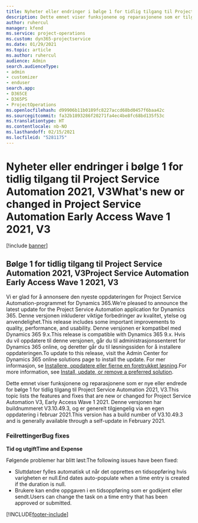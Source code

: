 ```yaml
---
title: Nyheter eller endringer i bølge 1 for tidlig tilgang til Project Service Automation 2021, V3
description: Dette emnet viser funksjonene og reparasjonene som er tilgjengelige i bølge 1 for tidlig tilgang til Project Service Automation 2021, V3.
author: ruhercul
manager: kfend
ms.service: project-operations
ms.custom: dyn365-projectservice
ms.date: 01/29/2021
ms.topic: article
ms.author: ruhercul
audience: Admin
search.audienceType:
- admin
- customizer
- enduser
search.app:
- D365CE
- D365PS
- ProjectOperations
ms.openlocfilehash: d99906b11b0189fc8227accd68bd0457f6baa42c
ms.sourcegitcommit: fa32b1893286f20271fa4ec4be8fc68bd135f53c
ms.translationtype: HT
ms.contentlocale: nb-NO
ms.lasthandoff: 02/15/2021
ms.locfileid: "5281175"
---
```

# <a name="whats-new-or-changed-in-project-service-automation-early-access-wave-1-2021-v3"></a><span data-ttu-id="6b3d5-103">Nyheter eller endringer i bølge 1 for tidlig tilgang til Project Service Automation 2021, V3</span><span class="sxs-lookup"><span data-stu-id="6b3d5-103">What's new or changed in Project Service Automation Early Access Wave 1 2021, V3</span></span>

[!include [banner](../includes/psa-now-project-operations.md)]

## <a name="project-service-automation-early-access-wave-1-2021-v3"></a><span data-ttu-id="6b3d5-104">Bølge 1 for tidlig tilgang til Project Service Automation 2021, V3</span><span class="sxs-lookup"><span data-stu-id="6b3d5-104">Project Service Automation Early Access Wave 1 2021, V3</span></span>

<span data-ttu-id="6b3d5-105">Vi er glad for å annonsere den nyeste oppdateringen for Project Service Automation-programmet for Dynamics 365.</span><span class="sxs-lookup"><span data-stu-id="6b3d5-105">We’re pleased to announce the latest update for the Project Service Automation application for Dynamics 365.</span></span> <span data-ttu-id="6b3d5-106">Denne versjonen inkluderer viktige forbedringer av kvalitet, ytelse og anvendelighet.</span><span class="sxs-lookup"><span data-stu-id="6b3d5-106">This release includes some important improvements to quality, performance, and usability.</span></span> <span data-ttu-id="6b3d5-107">Denne versjonen er kompatibel med Dynamics 365 9.x.</span><span class="sxs-lookup"><span data-stu-id="6b3d5-107">This release is compatible with Dynamics 365 9.x.</span></span> <span data-ttu-id="6b3d5-108">Hvis du vil oppdatere til denne versjonen, går du til administrasjonssenteret for Dynamics 365 online, og deretter går du til løsningssiden for å installere oppdateringen.</span><span class="sxs-lookup"><span data-stu-id="6b3d5-108">To update to this release, visit the Admin Center for Dynamics 365 online solutions page to install the update.</span></span> <span data-ttu-id="6b3d5-109">For mer informasjon, se [Installere, oppdatere eller fjerne en foretrukket løsning](https://docs.microsoft.com/power-platform/admin/install-remove-preferred-solution).</span><span class="sxs-lookup"><span data-stu-id="6b3d5-109">For more information, see [Install, update, or remove a preferred solution](https://docs.microsoft.com/power-platform/admin/install-remove-preferred-solution).</span></span>

<span data-ttu-id="6b3d5-110">Dette emnet viser funksjonene og reparasjonene som er nye eller endrede for bølge 1 for tidlig tilgang til Project Service Automation 2021, V3.</span><span class="sxs-lookup"><span data-stu-id="6b3d5-110">This topic lists the features and fixes that are new or changed for Project Service Automation V3, Early Access Wave 1 2021.</span></span> <span data-ttu-id="6b3d5-111">Denne versjonen har buildnummeret V3.10.49.3, og er generelt tilgjengelig via en egen oppdatering i februar 2021.</span><span class="sxs-lookup"><span data-stu-id="6b3d5-111">This version has a build number of V3.10.49.3 and is generally available through a self-update in February 2021.</span></span>


### <a name="bug-fixes"></a><span data-ttu-id="6b3d5-112">Feilrettinger</span><span class="sxs-lookup"><span data-stu-id="6b3d5-112">Bug fixes</span></span>

<span data-ttu-id="6b3d5-113">**Tid og utgift**</span><span class="sxs-lookup"><span data-stu-id="6b3d5-113">**Time and Expense**</span></span>

<span data-ttu-id="6b3d5-114">Følgende problemer har blitt løst:</span><span class="sxs-lookup"><span data-stu-id="6b3d5-114">The following issues have been fixed:</span></span>

- <span data-ttu-id="6b3d5-115">Sluttdatoer fylles automatisk ut når det opprettes en tidsoppføring hvis varigheten er null.</span><span class="sxs-lookup"><span data-stu-id="6b3d5-115">End dates auto-populate when a time entry is created if the duration is null.</span></span>
- <span data-ttu-id="6b3d5-116">Brukere kan endre oppgaven i en tidsoppføring som er godkjent eller sendt.</span><span class="sxs-lookup"><span data-stu-id="6b3d5-116">Users can change the task on a time entry that has been approved or submitted.</span></span>


[!INCLUDE[footer-include](../includes/footer-banner.md)]